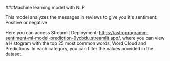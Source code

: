 ###Machine learning model with NLP

This model analyzes the messages in reviews to give you it's sentiment: Positive or negative

Here you can access Streamlit Deployment: https://astroprogramm-sentiment-ml-model-prediction-9ycbdu.streamlit.app/, where you can view a Histogram with the top 25 most common words, Word Cloud and Predictions. In each category, you can filter the values provided in the dataset.
